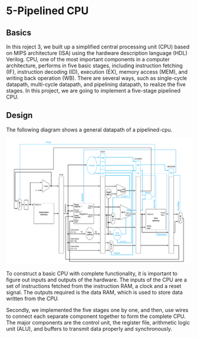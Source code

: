 # 5-Pipelined CPU

## Basics
In this roject 3, we built up a simplified central processing unit (CPU) based on MIPS architecture (ISA) using the hardware description language (HDL) Verilog. CPU, one of the most important components in a computer architecture, performs in five basic stages, including instruction fetching (IF), instruction decoding (ID), execution (EX), memory access (MEM), and writing back operation (WB). There are several ways, such as single-cycle datapath, multi-cycle datapath, and pipelining datapath, to realize the five stages. In this project, we are going to implement a five-stage pipelined CPU.

## Design
The following diagram shows a general datapath of a pipelined-cpu.

![image](datapath.png)

To construct a basic CPU with complete functionality, it is important to figure out inputs and outputs of the hardware. The inputs of the CPU are a set of instructions fetched from the instruction RAM, a clock and a reset signal. The outputs required is the data RAM, which is used to store data written from the CPU.

Secondly, we implemented the five stages one by one, and then, use wires to connect each separate component together to form the complete CPU. The major components are the control unit, the register file, arithmetic logic unit (ALU), and buffers to transmit data properly and synchronously.
